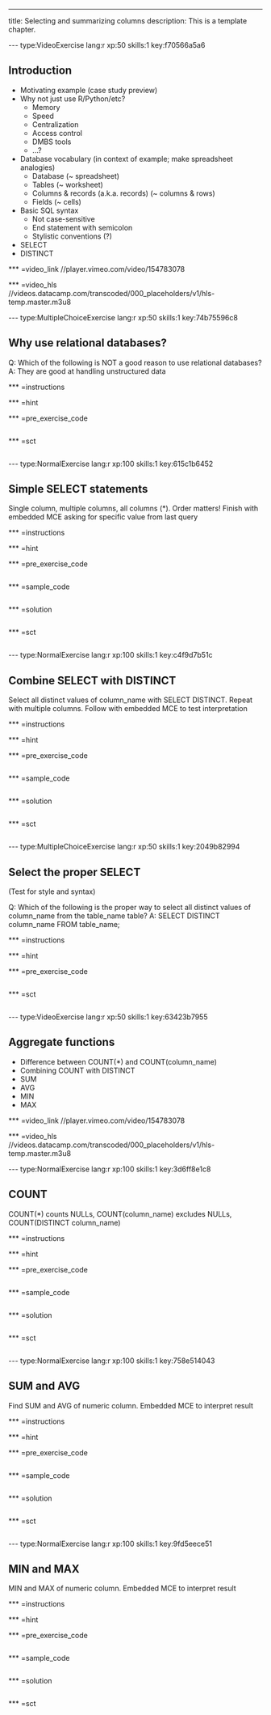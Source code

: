 ---
title: Selecting and summarizing columns
description: This is a template chapter.

--- type:VideoExercise lang:r xp:50 skills:1 key:f70566a5a6
## Introduction

* Motivating example (case study preview)
* Why not just use R/Python/etc?
  * Memory
  * Speed
  * Centralization
  * Access control
  * DMBS tools
  * ...?
* Database vocabulary (in context of example; make spreadsheet analogies)
  * Database (~ spreadsheet)
  * Tables (~ worksheet)
  * Columns & records (a.k.a. records) (~ columns & rows)
  * Fields (~ cells)
* Basic SQL syntax
  * Not case-sensitive
  * End statement with semicolon
  * Stylistic conventions (?)
* SELECT
* DISTINCT

*** =video_link
//player.vimeo.com/video/154783078

*** =video_hls
//videos.datacamp.com/transcoded/000_placeholders/v1/hls-temp.master.m3u8

--- type:MultipleChoiceExercise lang:r xp:50 skills:1 key:74b75596c8
## Why use relational databases?

Q: Which of the following is NOT a good reason to use relational databases?
A: They are good at handling unstructured data

*** =instructions

*** =hint

*** =pre_exercise_code
```{r}

```

*** =sct
```{r}

```

--- type:NormalExercise lang:r xp:100 skills:1 key:615c1b6452
## Simple SELECT statements

Single column, multiple columns, all columns (*). Order matters! Finish with embedded MCE asking for specific value from last query

*** =instructions

*** =hint

*** =pre_exercise_code
```{r}

```

*** =sample_code
```{r}

```

*** =solution
```{r}

```

*** =sct
```{r}

```

--- type:NormalExercise lang:r xp:100 skills:1 key:c4f9d7b51c
## Combine SELECT with DISTINCT

Select all distinct values of column_name with SELECT DISTINCT. Repeat with multiple columns. Follow with embedded MCE to test interpretation

*** =instructions

*** =hint

*** =pre_exercise_code
```{r}

```

*** =sample_code
```{r}

```

*** =solution
```{r}

```

*** =sct
```{r}

```

--- type:MultipleChoiceExercise lang:r xp:50 skills:1 key:2049b82994
## Select the proper SELECT

(Test for style and syntax)

Q: Which of the following is the proper way to select all distinct values of column_name from the table_name table?
A: 
SELECT DISTINCT column_name
FROM table_name;

*** =instructions

*** =hint

*** =pre_exercise_code
```{r}

```

*** =sct
```{r}

```

--- type:VideoExercise lang:r xp:50 skills:1 key:63423b7955
## Aggregate functions

* Difference between COUNT(*) and COUNT(column_name)
* Combining COUNT with DISTINCT
* SUM
* AVG
* MIN
* MAX

*** =video_link
//player.vimeo.com/video/154783078

*** =video_hls
//videos.datacamp.com/transcoded/000_placeholders/v1/hls-temp.master.m3u8

--- type:NormalExercise lang:r xp:100 skills:1 key:3d6ff8e1c8
## COUNT

COUNT(*) counts NULLs, COUNT(column_name) excludes NULLs, COUNT(DISTINCT column_name)

*** =instructions

*** =hint

*** =pre_exercise_code
```{r}

```

*** =sample_code
```{r}

```

*** =solution
```{r}

```

*** =sct
```{r}

```

--- type:NormalExercise lang:r xp:100 skills:1 key:758e514043
## SUM and AVG

Find SUM and AVG of numeric column. Embedded MCE to interpret result

*** =instructions

*** =hint

*** =pre_exercise_code
```{r}

```

*** =sample_code
```{r}

```

*** =solution
```{r}

```

*** =sct
```{r}

```

--- type:NormalExercise lang:r xp:100 skills:1 key:9fd5eece51
## MIN and MAX

MIN and MAX of numeric column. Embedded MCE to interpret result

*** =instructions

*** =hint

*** =pre_exercise_code
```{r}

```

*** =sample_code
```{r}

```

*** =solution
```{r}

```

*** =sct
```{r}

```
